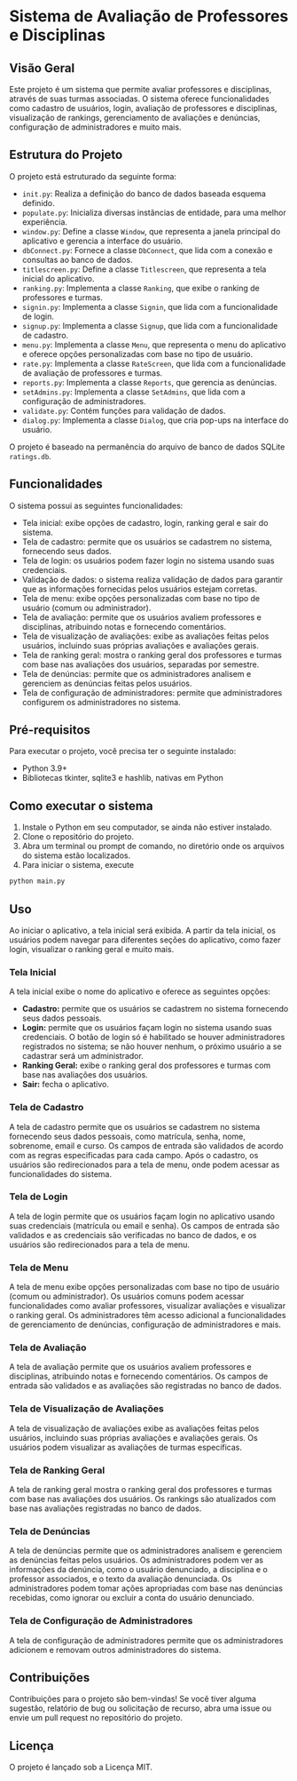 # Sistema de Avaliação de Professores e Disciplinas

## Visão Geral
Este projeto é um sistema que permite avaliar professores e disciplinas, através de suas turmas associadas. O sistema oferece funcionalidades como cadastro de usuários, login, avaliação de professores e disciplinas, visualização de rankings, gerenciamento de avaliações e denúncias, configuração de administradores e muito mais.

## Estrutura do Projeto
O projeto está estruturado da seguinte forma:

- `init.py`: Realiza a definição do banco de dados baseada esquema definido.
- `populate.py`: Inicializa diversas instâncias de entidade, para uma melhor experiência.
- `window.py`: Define a classe `Window`, que representa a janela principal do aplicativo e gerencia a interface do usuário.
- `dbConnect.py`: Fornece a classe `DbConnect`, que lida com a conexão e consultas ao banco de dados.
- `titlescreen.py`: Define a classe `Titlescreen`, que representa a tela inicial do aplicativo.
- `ranking.py`: Implementa a classe `Ranking`, que exibe o ranking de professores e turmas.
- `signin.py`: Implementa a classe `Signin`, que lida com a funcionalidade de login.
- `signup.py`: Implementa a classe `Signup`, que lida com a funcionalidade de cadastro.
- `menu.py`: Implementa a classe `Menu`, que representa o menu do aplicativo e oferece opções personalizadas com base no tipo de usuário.
- `rate.py`: Implementa a classe `RateScreen`, que lida com a funcionalidade de avaliação de professores e turmas.
- `reports.py`: Implementa a classe `Reports`, que gerencia as denúncias.
- `setAdmins.py`: Implementa a classe `SetAdmins`, que lida com a configuração de administradores.
- `validate.py`: Contém funções para validação de dados.
- `dialog.py`: Implementa a classe `Dialog`, que cria pop-ups na interface do usuário.

O projeto é baseado na permanência do arquivo de banco de dados SQLite `ratings.db`.

## Funcionalidades

O sistema possui as seguintes funcionalidades:

- Tela inicial: exibe opções de cadastro, login, ranking geral e sair do sistema.
- Tela de cadastro: permite que os usuários se cadastrem no sistema, fornecendo seus dados.
- Tela de login: os usuários podem fazer login no sistema usando suas credenciais.
- Validação de dados: o sistema realiza validação de dados para garantir que as informações fornecidas pelos usuários estejam corretas.
- Tela de menu: exibe opções personalizadas com base no tipo de usuário (comum ou administrador).
- Tela de avaliação: permite que os usuários avaliem professores e disciplinas, atribuindo notas e fornecendo comentários.
- Tela de visualização de avaliações: exibe as avaliações feitas pelos usuários, incluindo suas próprias avaliações e avaliações gerais.
- Tela de ranking geral: mostra o ranking geral dos professores e turmas com base nas avaliações dos usuários, separadas por semestre.
- Tela de denúncias: permite que os administradores analisem e gerenciem as denúncias feitas pelos usuários.
- Tela de configuração de administradores: permite que administradores configurem os administradores no sistema.

## Pré-requisitos
Para executar o projeto, você precisa ter o seguinte instalado:

- Python 3.9+
- Bibliotecas tkinter, sqlite3 e hashlib, nativas em Python

## Como executar o sistema

1. Instale o Python em seu computador, se ainda não estiver instalado.
2. Clone o repositório do projeto.
3. Abra um terminal ou prompt de comando, no diretório onde os arquivos do sistema estão localizados.
5. Para iniciar o sistema, execute

```bash
python main.py
```

## Uso

Ao iniciar o aplicativo, a tela inicial será exibida. A partir da tela inicial, os usuários podem navegar para diferentes seções do aplicativo, como fazer login, visualizar o ranking geral e muito mais.

### Tela Inicial

A tela inicial exibe o nome do aplicativo e oferece as seguintes opções:

- **Cadastro:** permite que os usuários se cadastrem no sistema fornecendo seus dados pessoais.
- **Login:** permite que os usuários façam login no sistema usando suas credenciais. O botão de login só é habilitado se houver administradores registrados no sistema; se não houver nenhum, o próximo usuário a se cadastrar será um administrador.
- **Ranking Geral:** exibe o ranking geral dos professores e turmas com base nas avaliações dos usuários.
- **Sair:** fecha o aplicativo.

### Tela de Cadastro

A tela de cadastro permite que os usuários se cadastrem no sistema fornecendo seus dados pessoais, como matrícula, senha, nome, sobrenome, email e curso. Os campos de entrada são validados de acordo com as regras especificadas para cada campo. Após o cadastro, os usuários são redirecionados para a tela de menu, onde podem acessar as funcionalidades do sistema.

### Tela de Login

A tela de login permite que os usuários façam login no aplicativo usando suas credenciais (matrícula ou email e senha). Os campos de entrada são validados e as credenciais são verificadas no banco de dados, e os usuários são redirecionados para a tela de menu.

### Tela de Menu

A tela de menu exibe opções personalizadas com base no tipo de usuário (comum ou administrador). Os usuários comuns podem acessar funcionalidades como avaliar professores, visualizar avaliações e visualizar o ranking geral. Os administradores têm acesso adicional a funcionalidades de gerenciamento de denúncias, configuração de administradores e mais.

### Tela de Avaliação

A tela de avaliação permite que os usuários avaliem professores e disciplinas, atribuindo notas e fornecendo comentários. Os campos de entrada são validados e as avaliações são registradas no banco de dados.

### Tela de Visualização de Avaliações

A tela de visualização de avaliações exibe as avaliações feitas pelos usuários, incluindo suas próprias avaliações e avaliações gerais. Os usuários podem visualizar as avaliações de turmas específicas.

### Tela de Ranking Geral

A tela de ranking geral mostra o ranking geral dos professores e turmas com base nas avaliações dos usuários. Os rankings são atualizados com base nas avaliações registradas no banco de dados.

### Tela de Denúncias

A tela de denúncias permite que os administradores analisem e gerenciem as denúncias feitas pelos usuários. Os administradores podem ver as informações da denúncia, como o usuário denunciado, a disciplina e o professor associados, e o texto da avaliação denunciada. Os administradores podem tomar ações apropriadas com base nas denúncias recebidas, como ignorar ou excluir a conta do usuário denunciado.

### Tela de Configuração de Administradores

A tela de configuração de administradores permite que os administradores adicionem e removam outros administradores do sistema.

## Contribuições

Contribuições para o projeto são bem-vindas! Se você tiver alguma sugestão, relatório de bug ou solicitação de recurso, abra uma issue ou envie um pull request no repositório do projeto.

## Licença

O projeto é lançado sob a Licença MIT.
